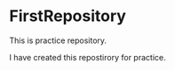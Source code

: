 # FirstRepository
This is practice repository.
<p>I have created this repostirory for practice.</p>
